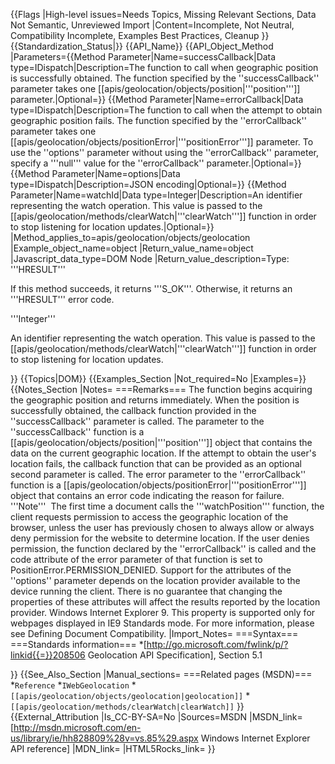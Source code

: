 {{Flags
|High-level issues=Needs Topics, Missing Relevant Sections, Data Not Semantic, Unreviewed Import
|Content=Incomplete, Not Neutral, Compatibility Incomplete, Examples Best Practices, Cleanup
}}
{{Standardization_Status|}}
{{API_Name}}
{{API_Object_Method
|Parameters={{Method Parameter|Name=successCallback|Data type=IDispatch|Description=The function to call when geographic position is successfully obtained. The function specified by the ''successCallback'' parameter takes one [[apis/geolocation/objects/position|'''position''']] parameter.|Optional=}}
{{Method Parameter|Name=errorCallback|Data type=IDispatch|Description=The function to call when the attempt to obtain geographic position fails. The function specified by the ''errorCallback'' parameter takes one [[apis/geolocation/objects/positionError|'''positionError''']] parameter. To use the ''options'' parameter without using the ''errorCallback'' parameter, specify a '''null''' value for the ''errorCallback'' parameter.|Optional=}}
{{Method Parameter|Name=options|Data type=IDispatch|Description=JSON encoding|Optional=}}
{{Method Parameter|Name=watchId|Data type=Integer|Description=An identifier representing the watch operation. This value is passed to the [[apis/geolocation/methods/clearWatch|'''clearWatch''']] function in order  to stop listening for location updates.|Optional=}}
|Method_applies_to=apis/geolocation/objects/geolocation
|Example_object_name=object
|Return_value_name=object
|Javascript_data_type=DOM Node
|Return_value_description=Type: '''HRESULT'''

If this method succeeds, it returns '''S_OK'''. Otherwise, it returns an '''HRESULT''' error code.

'''Integer'''

An identifier representing the watch operation. This value is passed to the [[apis/geolocation/methods/clearWatch|'''clearWatch''']] function in order  to stop listening for location updates.


}}
{{Topics|DOM}}
{{Examples_Section
|Not_required=No
|Examples=}}
{{Notes_Section
|Notes=
===Remarks===
The function begins acquiring the geographic position and returns immediately. When the position is successfully obtained, the callback function provided in the ''successCallback'' parameter is called. The parameter to the ''successCallback'' function is a [[apis/geolocation/objects/position|'''position''']] object that contains the data on the current geographic location.
If the attempt to obtain the user's location fails, the callback function that can be provided as an optional second parameter is called. The error parameter to the  ''errorCallback'' function is a [[apis/geolocation/objects/positionError|'''positionError''']] object that contains an error code indicating the reason for failure.
'''Note'''  The first time a document calls the '''watchPosition''' function, the client requests permission to access the geographic location of the browser, unless the user has previously chosen to always allow or always deny permission for the website to determine location.  If the user denies permission, the function declared by the ''errorCallback'' is called and the code attribute of the error parameter of that function is set to PositionError.PERMISSION_DENIED.
Support for the attributes of the ''options'' parameter depends on the location provider available to the device running the client.  There is no guarantee that changing the properties of these attributes will affect the results reported by the location provider.
Windows Internet Explorer 9.  This property is supported only for webpages displayed in IE9 Standards mode.  For more information, please see Defining Document Compatibility.
|Import_Notes=
===Syntax===
===Standards information===
*[http://go.microsoft.com/fwlink/p/?linkid{{=}}208506 Geolocation API Specification], Section 5.1


}}
{{See_Also_Section
|Manual_sections=
===Related pages (MSDN)===
*<code>Reference</code>
*<code>IWebGeolocation</code>
*<code>[[apis/geolocation/objects/geolocation|geolocation]]</code>
*<code>[[apis/geolocation/methods/clearWatch|clearWatch]]</code>
}}
{{External_Attribution
|Is_CC-BY-SA=No
|Sources=MSDN
|MSDN_link=[http://msdn.microsoft.com/en-us/library/ie/hh828809%28v=vs.85%29.aspx Windows Internet Explorer API reference]
|MDN_link=
|HTML5Rocks_link=
}}